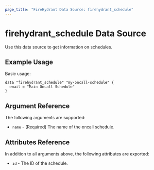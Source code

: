 ```yaml
---
page_title: "FireHydrant Data Source: firehydrant_schedule"
---
```


# firehydrant_schedule Data Source

Use this data source to get information on schedules.

## Example Usage

Basic usage:
```hcl
data "firehydrant_schedule" "my-oncall-schedule" {
  email = "Main Oncall Schedule"
}
```

## Argument Reference

The following arguments are supported:

* `name` - (Required) The name of the oncall schedule.

## Attributes Reference

In addition to all arguments above, the following attributes are exported:

* `id` - The ID of the schedule. 
